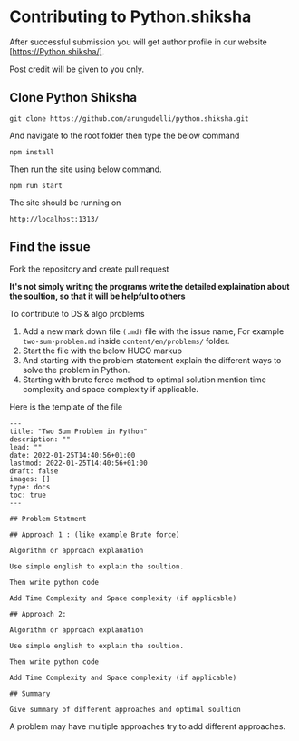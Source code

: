 # Contributing to Python.shiksha

After successful submission you will get author profile in our website [https://Python.shiksha/]. 

Post credit will be given to you only.

## Clone Python Shiksha 

```
git clone https://github.com/arungudelli/python.shiksha.git
```

And navigate to the root folder then type the below command 

```
npm install

```
Then run the site using below command.

```
npm run start
```

The site should be running on 

```
http://localhost:1313/
```


## Find the issue 

Fork the repository and create pull request

**It's not simply writing the programs write the detailed explaination about the soultion, so that it will be helpful to others**


To contribute to DS & algo problems 

1. Add a new mark down file `(.md)` file with the issue name, For example `two-sum-problem.md` inside `content/en/problems/` folder.
2. Start the file with the below HUGO markup 
3. And starting with the problem statement explain the different ways to solve the problem in Python.
4. Starting with brute force method to optimal solution mention time complexity and space complexity if applicable.

Here is the template of the file

```
---
title: "Two Sum Problem in Python"
description: ""
lead: ""
date: 2022-01-25T14:40:56+01:00
lastmod: 2022-01-25T14:40:56+01:00
draft: false
images: []
type: docs
toc: true
---

## Problem Statment 

## Approach 1 : (like example Brute force)

Algorithm or approach explanation

Use simple english to explain the soultion.

Then write python code 

Add Time Complexity and Space complexity (if applicable)

## Approach 2: 

Algorithm or approach explanation

Use simple english to explain the soultion.

Then write python code 

Add Time Complexity and Space complexity (if applicable)

## Summary

Give summary of different approaches and optimal soultion

```

A problem may have multiple approaches try to add different approaches.  
 
